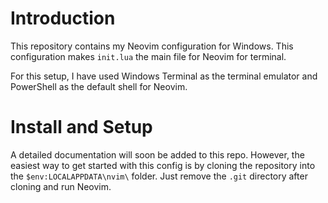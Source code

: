 # Introduction

This repository contains my Neovim configuration for Windows. This configuration makes `init.lua` the main file for Neovim for terminal.

For this setup, I have used Windows Terminal as the terminal emulator and PowerShell as the default shell for Neovim.

# Install and Setup

A detailed documentation will soon be added to this repo. However, the easiest way to get started with this config is by cloning the repository into the `$env:LOCALAPPDATA\nvim\` folder. Just remove the `.git` directory after cloning and run Neovim.
